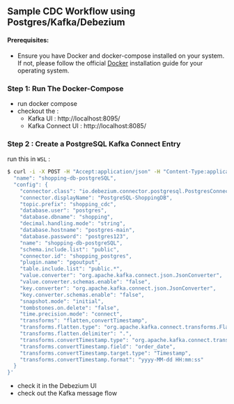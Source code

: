 ## Sample CDC Workflow using Postgres/Kafka/Debezium

#### Prerequisites:



- Ensure you have Docker and docker-compose installed on your system. If not, please follow the official [Docker](https://docs.docker.com/) installation guide for your operating system.

### Step 1: Run The Docker-Compose

- run docker compose 
- checkout the :
  - Kafka UI : http://localhost:8095/
  - Kafka Connect UI : http://localhost:8085/

### Step 2 : Create a  PostgreSQL Kafka Connect Entry 

run this in `WSL` :

```bash
$ curl -i -X POST -H "Accept:application/json" -H "Content-Type:application/json" localhost:8083/connectors/ -d '{
  "name": "shopping-db-postgreSQL",
  "config": {
    "connector.class": "io.debezium.connector.postgresql.PostgresConnector",
    "connector.displayName": "PostgreSQL-ShoppingDB",
    "topic.prefix": "shopping_cdc",
    "database.user": "postgres",
    "database.dbname": "shopping",
    "decimal.handling.mode": "string",
    "database.hostname": "postgres-main",
    "database.password": "postgres123",
    "name": "shopping-db-postgreSQL",
    "schema.include.list": "public",
    "connector.id": "shopping_postgres",
    "plugin.name": "pgoutput",
    "table.include.list": "public.*",
    "value.converter": "org.apache.kafka.connect.json.JsonConverter",
    "value.converter.schemas.enable": "false",
    "key.converter": "org.apache.kafka.connect.json.JsonConverter",
    "key.converter.schemas.enable": "false",
    "snapshot.mode": "initial",
    "tombstones.on.delete": "false",
    "time.precision.mode": "connect",
    "transforms": "flatten,convertTimestamp",
    "transforms.flatten.type": "org.apache.kafka.connect.transforms.Flatten$Value",
    "transforms.flatten.delimiter": ".",
    "transforms.convertTimestamp.type": "org.apache.kafka.connect.transforms.TimestampConverter$Value",
    "transforms.convertTimestamp.field": "order_date",
    "transforms.convertTimestamp.target.type": "Timestamp",
    "transforms.convertTimestamp.format": "yyyy-MM-dd HH:mm:ss"
  }
}'


```



- check it in the Debezium UI
- check out the Kafka message  flow